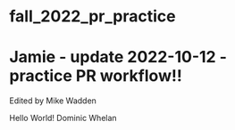 # fall_2022_pr_practice

# Jamie - update 2022-10-12 - practice PR workflow!!

Edited by Mike Wadden

Hello World! Dominic Whelan